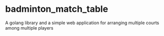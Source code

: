 # badminton_match_table
A golang library and a simple web application for arranging multiple courts among multiple players
